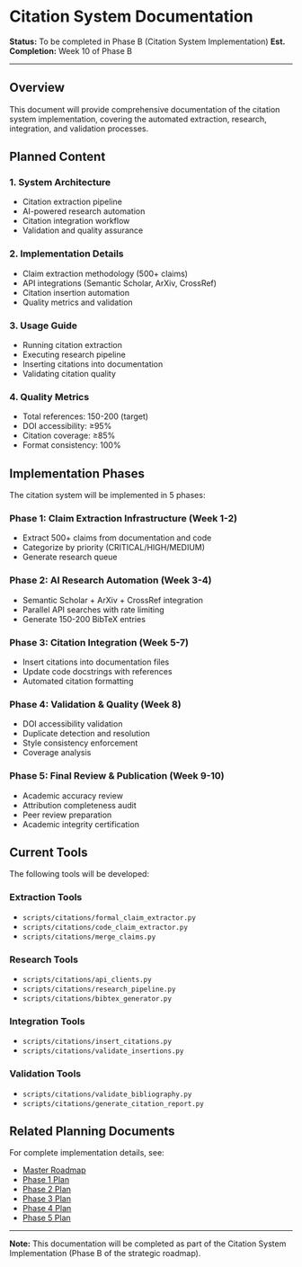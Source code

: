 # Citation System Documentation

**Status:** To be completed in Phase B (Citation System Implementation)
**Est. Completion:** Week 10 of Phase B

---

## Overview

This document will provide comprehensive documentation of the citation system implementation, covering the automated extraction, research, integration, and validation processes.

## Planned Content

### 1. System Architecture
- Citation extraction pipeline
- AI-powered research automation
- Citation integration workflow
- Validation and quality assurance

### 2. Implementation Details
- Claim extraction methodology (500+ claims)
- API integrations (Semantic Scholar, ArXiv, CrossRef)
- Citation insertion automation
- Quality metrics and validation

### 3. Usage Guide
- Running citation extraction
- Executing research pipeline
- Inserting citations into documentation
- Validating citation quality

### 4. Quality Metrics
- Total references: 150-200 (target)
- DOI accessibility: ≥95%
- Citation coverage: ≥85%
- Format consistency: 100%

## Implementation Phases

The citation system will be implemented in 5 phases:

### Phase 1: Claim Extraction Infrastructure (Week 1-2)
- Extract 500+ claims from documentation and code
- Categorize by priority (CRITICAL/HIGH/MEDIUM)
- Generate research queue

### Phase 2: AI Research Automation (Week 3-4)
- Semantic Scholar + ArXiv + CrossRef integration
- Parallel API searches with rate limiting
- Generate 150-200 BibTeX entries

### Phase 3: Citation Integration (Week 5-7)
- Insert citations into documentation files
- Update code docstrings with references
- Automated citation formatting

### Phase 4: Validation & Quality (Week 8)
- DOI accessibility validation
- Duplicate detection and resolution
- Style consistency enforcement
- Coverage analysis

### Phase 5: Final Review & Publication (Week 9-10)
- Academic accuracy review
- Attribution completeness audit
- Peer review preparation
- Academic integrity certification

## Current Tools

The following tools will be developed:

### Extraction Tools
- `scripts/citations/formal_claim_extractor.py`
- `scripts/citations/code_claim_extractor.py`
- `scripts/citations/merge_claims.py`

### Research Tools
- `scripts/citations/api_clients.py`
- `scripts/citations/research_pipeline.py`
- `scripts/citations/bibtex_generator.py`

### Integration Tools
- `scripts/citations/insert_citations.py`
- `scripts/citations/validate_insertions.py`

### Validation Tools
- `scripts/citations/validate_bibliography.py`
- `scripts/citations/generate_citation_report.py`

## Related Planning Documents

For complete implementation details, see:
- [Master Roadmap](./plans/citation_system/00_master_roadmap.md)
- [Phase 1 Plan](./plans/citation_system/02_phase1_claim_extraction.md)
- [Phase 2 Plan](./plans/citation_system/03_phase2_ai_research.md)
- [Phase 3 Plan](./plans/citation_system/04_phase3_citation_integration.md)
- [Phase 4 Plan](./plans/citation_system/05_phase4_validation_quality.md)
- [Phase 5 Plan](./plans/citation_system/06_phase5_final_review.md)

---

**Note:** This documentation will be completed as part of the Citation System Implementation (Phase B of the strategic roadmap).
